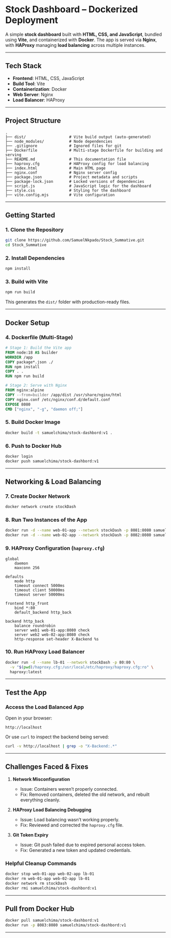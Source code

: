 #   Stock Dashboard – Dockerized Deployment



A simple **stock dashboard** built with **HTML, CSS, and JavaScript**, bundled using **Vite**, and containerized with **Docker**. The app is served via **Nginx**, with **HAProxy** managing **load balancing** across multiple instances.

---

##  Tech Stack

* **Frontend**: HTML, CSS, JavaScript
* **Build Tool**: Vite
* **Containerization**: Docker
* **Web Server**: Nginx
* **Load Balancer**: HAProxy

---

##  Project Structure

```
.
├── dist/                   # Vite build output (auto-generated)
├── node_modules/           # Node dependencies
├── .gitignore              # Ignored files for git
├── Dockerfile              # Multi-stage Dockerfile for building and serving
├── README.md               # This documentation file
├── haproxy.cfg             # HAProxy config for load balancing
├── index.html              # Main HTML page
├── nginx.conf              # Nginx server config
├── package.json            # Project metadata and scripts
├── package-lock.json       # Locked versions of dependencies
├── script.js               # JavaScript logic for the dashboard
├── style.css               # Styling for the dashboard
├── vite.config.mjs         # Vite configuration
```

---

##  Getting Started

### 1. Clone the Repository

```bash
git clone https://github.com/SamuelNkpado/Stock_Summative.git
cd Stock_Summative
```

### 2. Install Dependencies

```bash
npm install
```

### 3. Build with Vite

```bash
npm run build
```

This generates the `dist/` folder with production-ready files.

---

##  Docker Setup

### 4. Dockerfile (Multi-Stage)

```Dockerfile
# Stage 1: Build the Vite app
FROM node:18 AS builder
WORKDIR /app
COPY package*.json ./
RUN npm install
COPY . .
RUN npm run build

# Stage 2: Serve with Nginx
FROM nginx:alpine
COPY --from=builder /app/dist /usr/share/nginx/html
COPY nginx.conf /etc/nginx/conf.d/default.conf
EXPOSE 8080
CMD ["nginx", "-g", "daemon off;"]
```

### 5. Build Docker Image

```bash
docker build -t samuelchima/stock-dashbord:v1 .
```

### 6. Push to Docker Hub

```bash
docker login
docker push samuelchima/stock-dashbord:v1
```

---

##  Networking & Load Balancing

### 7. Create Docker Network

```bash
docker network create stockDash
```

### 8. Run Two Instances of the App

```bash
docker run -d --name web-01-app --network stockDash -p 8081:8080 samuelchima/stock-dashbord:v1
docker run -d --name web-02-app --network stockDash -p 8082:8080 samuelchima/stock-dashbord:v1
```

### 9. HAProxy Configuration (`haproxy.cfg`)

```haproxy
global
    daemon
    maxconn 256

defaults
    mode http
    timeout connect 5000ms
    timeout client 50000ms
    timeout server 50000ms

frontend http_front
    bind *:80
    default_backend http_back

backend http_back
    balance roundrobin
    server web1 web-01-app:8080 check
    server web2 web-02-app:8080 check
    http-response set-header X-Backend %s
```

### 10. Run HAProxy Load Balancer

```bash
docker run -d --name lb-01 --network stockDash -p 80:80 \
  -v "$(pwd)/haproxy.cfg:/usr/local/etc/haproxy/haproxy.cfg:ro" \
  haproxy:latest
```

---

##  Test the App

### Access the Load Balanced App

Open in your browser:

```
http://localhost
```

Or use `curl` to inspect the backend being served:

```bash
curl -v http://localhost | grep -o "X-Backend:.*"
```

---

##  Challenges Faced & Fixes

1. **Network Misconfiguration**

   * Issue: Containers weren’t properly connected.
   * Fix: Removed containers, deleted the old network, and rebuilt everything cleanly.

2. **HAProxy Load Balancing Debugging**

   * Issue: Load balancing wasn’t working properly.
   * Fix: Reviewed and corrected the `haproxy.cfg` file.

3. **Git Token Expiry**

   * Issue: Git push failed due to expired personal access token.
   * Fix: Generated a new token and updated credentials.

### Helpful Cleanup Commands

```bash
docker stop web-01-app web-02-app lb-01
docker rm web-01-app web-02-app lb-01
docker network rm stockDash
docker rmi samuelchima/stock-dashbord:v1
```

---

##  Pull from Docker Hub 

```bash
docker pull samuelchima/stock-dashbord:v1
docker run -p 8083:8080 samuelchima/stock-dashbord:v1
```

---


